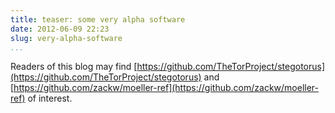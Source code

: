 ```yaml
---
title: teaser: some very alpha software
date: 2012-06-09 22:23
slug: very-alpha-software
...
```


Readers of this blog may find
[https://github.com/TheTorProject/stegotorus](https://github.com/TheTorProject/stegotorus)
and
[https://github.com/zackw/moeller-ref](https://github.com/zackw/moeller-ref)
of interest.

